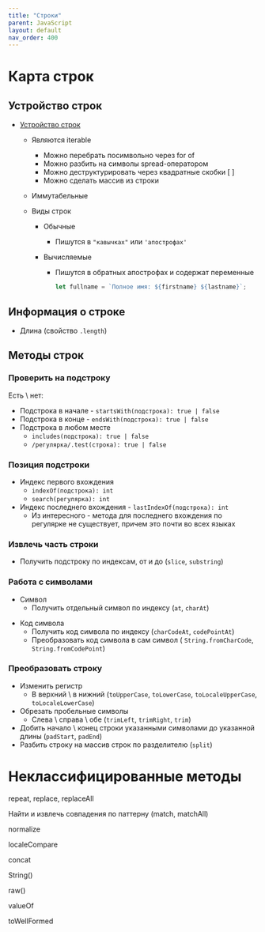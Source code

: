 ```yaml
---
title: "Строки"
parent: JavaScript
layout: default
nav_order: 400
---
```




# Карта строк

## Устройство строк

- [Устройство строк](устройство-строк)
  - Являются iterable
    - Можно перебрать посимвольно через for of
    - Можно разбить на символы spread-оператором
    - Можно деструктурировать через квадратные скобки [ ]
    - Можно сделать массив из строки
    
  - Иммутабельные
  
  - Виды строк
  
    - Обычные
  
      - Пишутся в `"кавычках"` или `'апострофах'`
  
    - Вычисляемые
  
      - Пишутся в обратных апострофах и содержат переменные
  
        ```javascript
        let fullname = `Полное имя: ${firstname} ${lastname}`;
        ```
  
        



## Информация о строке

- Длина (свойство `.length`)



## Методы строк

### Проверить на подстроку

Есть \ нет:

- Подстрока в начале - `startsWith(подстрока): true | false`
- Подстрока в конце - `endsWith(подстрока): true | false`
- Подстрока в любом месте
  - `includes(подстрока): true | false`
  - `/регулярка/.test(строка): true | false`



### Позиция подстроки

- Индекс первого вхождения
  - `indexOf(подстрока): int`
  - `search(регулярка): int`
- Индекс последнего вхождения - `lastIndexOf(подстрока): int`
  - Из интересного - метода для последнего вхождения по регулярке не существует, причем это почти во всех языках



### Извлечь часть строки

- Получить подстроку по индексам, от и до (`slice`, `substring`)



### Работа с символами

* Символ
  * Получить отдельный символ по индексу (`at`, `charAt`)

- Код символа
  - Получить код символа по индексу (`charCodeAt`, `codePointAt`)
  - Преобразовать код символа в сам символ ( `String.fromCharCode`, `String.fromCodePoint`)



### Преобразовать строку

- Изменить регистр
  - В верхний \ в нижний (`toUpperCase`, `toLowerCase`, `toLocaleUpperCase`, `toLocaleLowerCase`)
- Обрезать пробельные символы
  - Слева \ справа \ обе (`trimLeft`, `trimRight`, `trim`)
- Добить начало \ конец строки указанными символами до указанной длины (`padStart`, `padEnd`)
- Разбить строку на массив строк по разделителю (`split`)







# Неклассифицированные методы

repeat, replace, replaceAll

Найти и извлечь совпадения по паттерну (match, matchAll)

normalize

localeCompare

concat

String()

raw()

valueOf

toWellFormed